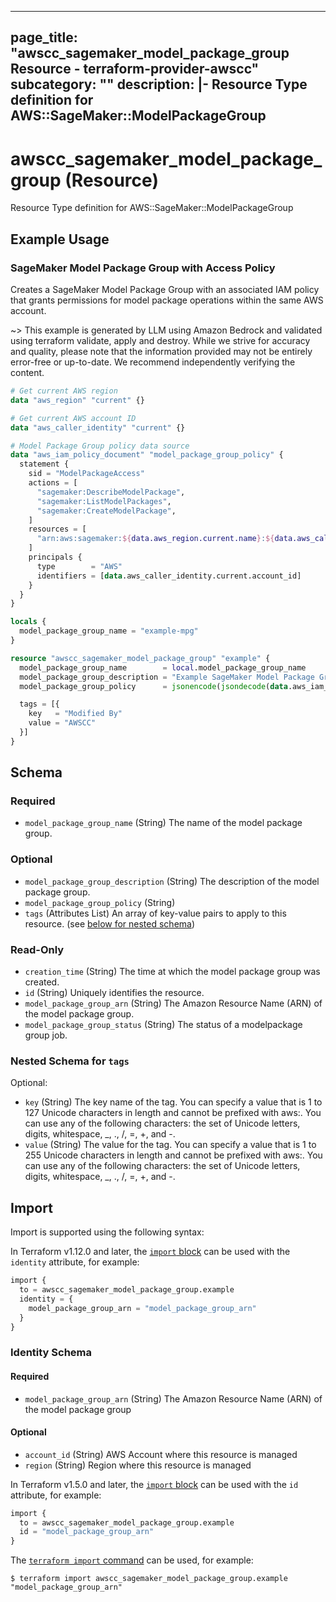 
---
page_title: "awscc_sagemaker_model_package_group Resource - terraform-provider-awscc"
subcategory: ""
description: |-
  Resource Type definition for AWS::SageMaker::ModelPackageGroup
---

# awscc_sagemaker_model_package_group (Resource)

Resource Type definition for AWS::SageMaker::ModelPackageGroup

## Example Usage

### SageMaker Model Package Group with Access Policy

Creates a SageMaker Model Package Group with an associated IAM policy that grants permissions for model package operations within the same AWS account.

~> This example is generated by LLM using Amazon Bedrock and validated using terraform validate, apply and destroy. While we strive for accuracy and quality, please note that the information provided may not be entirely error-free or up-to-date. We recommend independently verifying the content.

```terraform
# Get current AWS region
data "aws_region" "current" {}

# Get current AWS account ID
data "aws_caller_identity" "current" {}

# Model Package Group policy data source
data "aws_iam_policy_document" "model_package_group_policy" {
  statement {
    sid = "ModelPackageAccess"
    actions = [
      "sagemaker:DescribeModelPackage",
      "sagemaker:ListModelPackages",
      "sagemaker:CreateModelPackage",
    ]
    resources = [
      "arn:aws:sagemaker:${data.aws_region.current.name}:${data.aws_caller_identity.current.account_id}:model-package/${local.model_package_group_name}/*"
    ]
    principals {
      type        = "AWS"
      identifiers = [data.aws_caller_identity.current.account_id]
    }
  }
}

locals {
  model_package_group_name = "example-mpg"
}

resource "awscc_sagemaker_model_package_group" "example" {
  model_package_group_name        = local.model_package_group_name
  model_package_group_description = "Example SageMaker Model Package Group"
  model_package_group_policy      = jsonencode(jsondecode(data.aws_iam_policy_document.model_package_group_policy.json))

  tags = [{
    key   = "Modified By"
    value = "AWSCC"
  }]
}
```

<!-- schema generated by tfplugindocs -->
## Schema

### Required

- `model_package_group_name` (String) The name of the model package group.

### Optional

- `model_package_group_description` (String) The description of the model package group.
- `model_package_group_policy` (String)
- `tags` (Attributes List) An array of key-value pairs to apply to this resource. (see [below for nested schema](#nestedatt--tags))

### Read-Only

- `creation_time` (String) The time at which the model package group was created.
- `id` (String) Uniquely identifies the resource.
- `model_package_group_arn` (String) The Amazon Resource Name (ARN) of the model package group.
- `model_package_group_status` (String) The status of a modelpackage group job.

<a id="nestedatt--tags"></a>
### Nested Schema for `tags`

Optional:

- `key` (String) The key name of the tag. You can specify a value that is 1 to 127 Unicode characters in length and cannot be prefixed with aws:. You can use any of the following characters: the set of Unicode letters, digits, whitespace, _, ., /, =, +, and -.
- `value` (String) The value for the tag. You can specify a value that is 1 to 255 Unicode characters in length and cannot be prefixed with aws:. You can use any of the following characters: the set of Unicode letters, digits, whitespace, _, ., /, =, +, and -.

## Import

Import is supported using the following syntax:

In Terraform v1.12.0 and later, the [`import` block](https://developer.hashicorp.com/terraform/language/import) can be used with the `identity` attribute, for example:

```terraform
import {
  to = awscc_sagemaker_model_package_group.example
  identity = {
    model_package_group_arn = "model_package_group_arn"
  }
}
```

<!-- schema generated by tfplugindocs -->
### Identity Schema

#### Required

- `model_package_group_arn` (String) The Amazon Resource Name (ARN) of the model package group

#### Optional

- `account_id` (String) AWS Account where this resource is managed
- `region` (String) Region where this resource is managed

In Terraform v1.5.0 and later, the [`import` block](https://developer.hashicorp.com/terraform/language/import) can be used with the `id` attribute, for example:

```terraform
import {
  to = awscc_sagemaker_model_package_group.example
  id = "model_package_group_arn"
}
```

The [`terraform import` command](https://developer.hashicorp.com/terraform/cli/commands/import) can be used, for example:

```shell
$ terraform import awscc_sagemaker_model_package_group.example "model_package_group_arn"
```
